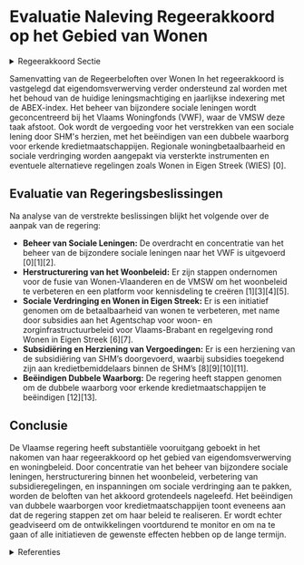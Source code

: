 # Evaluatie Naleving Regeerakkoord op het Gebied van Wonen

<details>
        <summary>Regeerakkoord Sectie </summary>
        <p>4.2.2 Eigendomsverwerving wordt verder ondersteund Vlaanderen wordt gekenmerkt door een hoog eigenaarsaandeel van meer dan 70%. Een eigen woning hebben is dan ook voor veel burgers een belangrijke vorm van sparen en geeft in hoge mate woonzekerheid. Voor de bijzondere sociale leningen wordt de komende vijf jaar de huidige lenings-machtiging verder aangehouden en jaar-lijks geïndexeerd met de ABEX-index. Het beheer van de bijzondere sociale leningen wordt geconcentreerd bij het Vlaams Woningfonds. De VMSW stoot deze taak af. De vergoeding die SHM’s ontvangen voor het verstrekken van een sociale lening wordt herbekeken in functie van het bekomen van een marktconforme prijs in verhouding tot het werk. Het Vlaams gewest stopt met het geven van een dubbele waarborg aan de erkende kredietmaatschappijen. Zowel de hypothe-caire kredieten die ze verstrekken als de funding die ze hiervoor moeten opnemen, worden niet langer gewaarborgd. De VGW wordt ondergebracht bij het VWF en er wordt nagegaan of de Vlaamse overheid deze verzekering nog wel moet uitbesteden aan een verzekeraar. Voor regio’s waar de betaalbaarheid van het wonen in het gedrang komt en sociale verdringing een probleem vormt, versterken we de instrumenten, al dan niet via een alternatieve regeling rond wonen in eigen streek (WIES). </p>
        </details> 

Samenvatting van de Regeerbeloften over Wonen
In het regeerakkoord is vastgelegd dat eigendomsverwerving verder ondersteund zal worden met het behoud van de huidige leningsmachtiging en jaarlijkse indexering met de ABEX-index. Het beheer van bijzondere sociale leningen wordt geconcentreerd bij het Vlaams Woningfonds (VWF), waar de VMSW deze taak afstoot. Ook wordt de vergoeding voor het verstrekken van een sociale lening door SHM's herzien, met het beëindigen van een dubbele waarborg voor erkende kredietmaatschappijen. Regionale woningbetaalbaarheid en sociale verdringing worden aangepakt via versterkte instrumenten en eventuele alternatieve regelingen zoals Wonen in Eigen Streek (WIES) \[0\].

## Evaluatie van Regeringsbeslissingen
Na analyse van de verstrekte beslissingen blijkt het volgende over de aanpak van de regering:

- **Beheer van Sociale Leningen:** De overdracht en concentratie van het beheer van de bijzondere sociale leningen naar het VWF is uitgevoerd \[0\]\[1\]\[2\].
- **Herstructurering van het Woonbeleid:** Er zijn stappen ondernomen voor de fusie van Wonen-Vlaanderen en de VMSW om het woonbeleid te verbeteren en een platform voor kennisdeling te creëren \[1\]\[3\]\[4\]\[5\].
- **Sociale Verdringing en Wonen in Eigen Streek:** Er is een initiatief genomen om de betaalbaarheid van wonen te verbeteren, met name door subsidies aan het Agentschap voor woon- en zorginfrastructuurbeleid voor Vlaams-Brabant en regelgeving rond Wonen in Eigen Streek \[6\]\[7\].
- **Subsidiëring en Herziening van Vergoedingen:** Er is een herziening van de subsidiëring van SHM’s doorgevoerd, waarbij subsidies toegekend zijn aan kredietbemiddelaars binnen de SHM’s \[8\]\[9\]\[10\]\[11\].
- **Beëindigen Dubbele Waarborg:** De regering heeft stappen genomen om de dubbele waarborg voor erkende kredietmaatschappijen te beëindigen \[12\]\[13\].

## Conclusie
De Vlaamse regering heeft substantiële vooruitgang geboekt in het nakomen van haar regeerakkoord op het gebied van eigendomsverwerving en woningbeleid. Door concentratie van het beheer van bijzondere sociale leningen, herstructurering binnen het woonbeleid, verbetering van subsidieregelingen, en inspanningen om sociale verdringing aan te pakken, worden de beloften van het akkoord grotendeels nageleefd. Het beëindigen van dubbele waarborgen voor kredietmaatschappijen toont eveneens aan dat de regering stappen zet om haar beleid te realiseren. Er wordt echter geadviseerd om de ontwikkelingen voortdurend te monitor en om na te gaan of alle initiatieven de gewenste effecten hebben op de lange termijn.

<details>
        <summary> Referenties</summary>
        **[\[0\]](https://beslissingenvlaamseregering.vlaanderen.be/?search=Erkenning%20woonmaatschappijen%20als%20kredietbemiddelaar%20van%20het%20Vlaams%20Woningfonds%20bij%20toekenning%20bijzondere%20sociale%20leningen&dateOption=select&startDate=2023-08-31T08%3A00%3A00Z&endDate=2023-08-31T08%3A00%3A00Z)** : **(2023-08-31)** Erkenning woonmaatschappijen als kredietbemiddelaar van het Vlaams Woningfonds bij toekenning bijzondere sociale leningen 

**[\[1\]](https://beslissingenvlaamseregering.vlaanderen.be/?search=Herstructurering%20beleidsveld%20Wonen%3A%20ontwerpdecreet&dateOption=select&startDate=2022-03-18T09%3A00%3A00Z&endDate=2022-03-18T09%3A00%3A00Z)** : **(2022-03-18)** Herstructurering beleidsveld Wonen: ontwerpdecreet 

**[\[2\]](https://beslissingenvlaamseregering.vlaanderen.be/?search=Vlaams%20Woningfonds%3A%20voordracht%20leden%20raad%20van%20bestuur%20en%20vervanging%20regeringscommissarissen&dateOption=select&startDate=2023-06-16T08%3A00%3A00Z&endDate=2023-06-16T08%3A00%3A00Z)** : **(2023-06-16)** Vlaams Woningfonds: voordracht leden raad van bestuur en vervanging regeringscommissarissen 

**[\[3\]](https://beslissingenvlaamseregering.vlaanderen.be/?search=Herstructurering%20beleidsveld%20Wonen%3A%20ontwerpdecreet&dateOption=select&startDate=2022-06-03T08%3A00%3A00Z&endDate=2022-06-03T08%3A00%3A00Z)** : **(2022-06-03)** Herstructurering beleidsveld Wonen: ontwerpdecreet 

**[\[4\]](https://beslissingenvlaamseregering.vlaanderen.be/?search=Overdracht%20personeelsleden%20Vlaamse%20Maatschappij%20voor%20Sociaal%20Wonen%20%28VMSW%29%20aan%20agentschap%20Wonen-Vlaanderen&dateOption=select&startDate=2022-12-16T09%3A00%3A00Z&endDate=2022-12-16T09%3A00%3A00Z)** : **(2022-12-16)** Overdracht personeelsleden Vlaamse Maatschappij voor Sociaal Wonen (VMSW) aan agentschap Wonen-Vlaanderen 

**[\[5\]](https://beslissingenvlaamseregering.vlaanderen.be/?search=Uitvoeringsbesluit%20bij%20decreet%20met%20diverse%20maatregelen%20rond%20de%20herstructurering%20van%20het%20beleidsveld%20wonen%20&dateOption=select&startDate=2022-11-10T07%3A00%3A00Z&endDate=2022-11-10T07%3A00%3A00Z)** : **(2022-11-10)** Uitvoeringsbesluit bij decreet met diverse maatregelen rond de herstructurering van het beleidsveld wonen  

**[\[6\]](https://beslissingenvlaamseregering.vlaanderen.be/?search=Werkings-%20en%20investeringssubsidie%20Agentschap%20voor%20woon-%20en%20zorginfrastructuurbeleid%20voor%20Vlaams-Brabant%20voor%20ondersteuning%20Wonen%20in%20Eigen%20Streek&dateOption=select&startDate=2023-12-15T09%3A00%3A00Z&endDate=2023-12-15T09%3A00%3A00Z)** : **(2023-12-15)** Werkings- en investeringssubsidie Agentschap voor woon- en zorginfrastructuurbeleid voor Vlaams-Brabant voor ondersteuning Wonen in Eigen Streek 

**[\[7\]](https://beslissingenvlaamseregering.vlaanderen.be/?search=Decreet%20wonen%20in%20eigen%20streek%3A%20uitvoeringsbesluit&dateOption=select&startDate=2023-09-29T08%3A00%3A00Z&endDate=2023-09-29T08%3A00%3A00Z)** : **(2023-09-29)** Decreet wonen in eigen streek: uitvoeringsbesluit 

**[\[8\]](https://beslissingenvlaamseregering.vlaanderen.be/?search=Sociale%20huisvestingsmaatschappijen%3A%20subsidie%20voor%20kredietbemiddeling%20bij%20toekenning%20bijzondere%20sociale%20leningen&dateOption=select&startDate=2022-12-16T09%3A00%3A00Z&endDate=2022-12-16T09%3A00%3A00Z)** : **(2022-12-16)** Sociale huisvestingsmaatschappijen: subsidie voor kredietbemiddeling bij toekenning bijzondere sociale leningen 

**[\[9\]](https://beslissingenvlaamseregering.vlaanderen.be/?search=Sociale%20huisvestingsmaatschappijen%3A%20bemiddelingsvergoeding%20sociale%20leningen&dateOption=select&startDate=2021-04-02T08%3A00%3A00Z&endDate=2021-04-02T08%3A00%3A00Z)** : **(2021-04-02)** Sociale huisvestingsmaatschappijen: bemiddelingsvergoeding sociale leningen 

**[\[10\]](https://beslissingenvlaamseregering.vlaanderen.be/?search=Sociale%20huisvestingsmaatschappijen%20%28SHM%E2%80%99s%29%3A%20aanvullende%20subsidie%20kosten%20externe%20bijstand&dateOption=select&startDate=2020-06-19T08%3A00%3A00Z&endDate=2020-06-19T08%3A00%3A00Z)** : **(2020-06-19)** Sociale huisvestingsmaatschappijen (SHM’s): aanvullende subsidie kosten externe bijstand 

**[\[11\]](https://beslissingenvlaamseregering.vlaanderen.be/?search=Sociale%20huisvestingsmaatschappijen%20%28SHM%E2%80%99s%29%3A%20aanvullende%20subsidie%20kosten%20externe%20bijstand&dateOption=select&startDate=2020-04-24T08%3A00%3A00Z&endDate=2020-04-24T08%3A00%3A00Z)** : **(2020-04-24)** Sociale huisvestingsmaatschappijen (SHM’s): aanvullende subsidie kosten externe bijstand 

**[\[12\]](https://beslissingenvlaamseregering.vlaanderen.be/?search=Dubbele%20waarborg%20en%20erkenning%20erkende%20kredietmaatschappijen%3A%20wijziging%20besluit%20Vlaamse%20Codex%20Wonen&dateOption=select&startDate=2021-12-17T09%3A00%3A00Z&endDate=2021-12-17T09%3A00%3A00Z)** : **(2021-12-17)** Dubbele waarborg en erkenning erkende kredietmaatschappijen: wijziging besluit Vlaamse Codex Wonen 

**[\[13\]](https://beslissingenvlaamseregering.vlaanderen.be/?search=Dubbele%20waarborg%20en%20erkenning%20erkende%20kredietmaatschappijen%3A%20wijziging%20besluit%20Vlaamse%20Codex%20Wonen&dateOption=select&startDate=2022-02-04T09%3A00%3A00Z&endDate=2022-02-04T09%3A00%3A00Z)** : **(2022-02-04)** Dubbele waarborg en erkenning erkende kredietmaatschappijen: wijziging besluit Vlaamse Codex Wonen 
        </details> 

